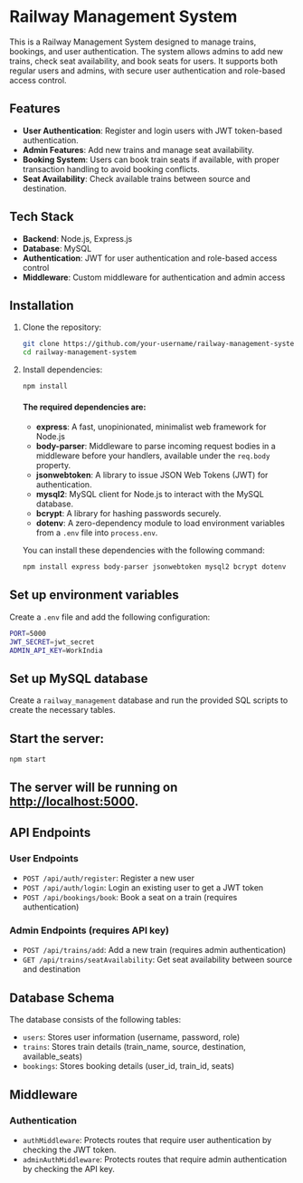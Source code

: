 # Railway Management System

This is a Railway Management System designed to manage trains, bookings, and user authentication. The system allows admins to add new trains, check seat availability, and book seats for users. It supports both regular users and admins, with secure user authentication and role-based access control.

## Features

- **User Authentication**: Register and login users with JWT token-based authentication.
- **Admin Features**: Add new trains and manage seat availability.
- **Booking System**: Users can book train seats if available, with proper transaction handling to avoid booking conflicts.
- **Seat Availability**: Check available trains between source and destination.

## Tech Stack

- **Backend**: Node.js, Express.js
- **Database**: MySQL
- **Authentication**: JWT for user authentication and role-based access control
- **Middleware**: Custom middleware for authentication and admin access

## Installation

1. Clone the repository:

   ```bash
   git clone https://github.com/your-username/railway-management-system.git
   cd railway-management-system
   ```

2. Install dependencies:

   ```bash
   npm install
   ```

   #### The required dependencies are:

   - **express**: A fast, unopinionated, minimalist web framework for Node.js
   - **body-parser**: Middleware to parse incoming request bodies in a middleware before your handlers, available under the `req.body` property.
   - **jsonwebtoken**: A library to issue JSON Web Tokens (JWT) for authentication.
   - **mysql2**: MySQL client for Node.js to interact with the MySQL database.
   - **bcrypt**: A library for hashing passwords securely.
   - **dotenv**: A zero-dependency module to load environment variables from a `.env` file into `process.env`.

   You can install these dependencies with the following command:

   ```bash
   npm install express body-parser jsonwebtoken mysql2 bcrypt dotenv
   ```

## Set up environment variables

Create a `.env` file and add the following configuration:

```bash
PORT=5000
JWT_SECRET=jwt_secret
ADMIN_API_KEY=WorkIndia
```

## Set up MySQL database

Create a `railway_management` database and run the provided SQL scripts to create the necessary tables.

## Start the server:

```bash
npm start
```

## The server will be running on [http://localhost:5000](http://localhost:5000).

## API Endpoints

### User Endpoints

- `POST /api/auth/register`: Register a new user
- `POST /api/auth/login`: Login an existing user to get a JWT token
- `POST /api/bookings/book`: Book a seat on a train (requires authentication)

### Admin Endpoints (requires API key)

- `POST /api/trains/add`: Add a new train (requires admin authentication)
- `GET /api/trains/seatAvailability`: Get seat availability between source and destination

## Database Schema

The database consists of the following tables:

- `users`: Stores user information (username, password, role)
- `trains`: Stores train details (train_name, source, destination, available_seats)
- `bookings`: Stores booking details (user_id, train_id, seats)

## Middleware

### Authentication

- `authMiddleware`: Protects routes that require user authentication by checking the JWT token.
- `adminAuthMiddleware`: Protects routes that require admin authentication by checking the API key.
